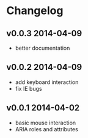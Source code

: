 # Changelog

## v0.0.3 2014-04-09

- better documentation

## v0.0.2 2014-04-09

- add keyboard interaction
- fix IE bugs

## v0.0.1 2014-04-02

- basic mouse interaction
- ARIA roles and attributes